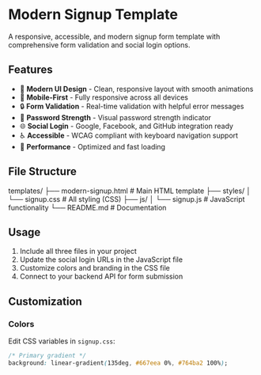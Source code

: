 # Modern Signup Template

A responsive, accessible, and modern signup form template with comprehensive form validation and social login options.

## Features

- 🎨 **Modern UI Design** - Clean, responsive layout with smooth animations
- 📱 **Mobile-First** - Fully responsive across all devices
- 🔒 **Form Validation** - Real-time validation with helpful error messages
- 💪 **Password Strength** - Visual password strength indicator
- 🌐 **Social Login** - Google, Facebook, and GitHub integration ready
- ♿ **Accessible** - WCAG compliant with keyboard navigation support
- 🎯 **Performance** - Optimized and fast loading

## File Structure
templates/
├── modern-signup.html # Main HTML template
├── styles/
│ └── signup.css # All styling (CSS)
├── js/
│ └── signup.js # JavaScript functionality
└── README.md # Documentation


## Usage

1. Include all three files in your project
2. Update the social login URLs in the JavaScript file
3. Customize colors and branding in the CSS file
4. Connect to your backend API for form submission

## Customization

### Colors
Edit CSS variables in `signup.css`:
```css
/* Primary gradient */
background: linear-gradient(135deg, #667eea 0%, #764ba2 100%);